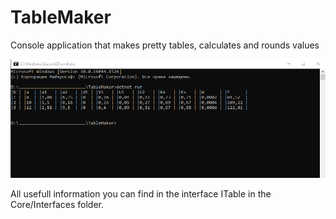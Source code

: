 # TableMaker
Console application that makes pretty tables, calculates and rounds values

<img src="Picture.png" />

All usefull information you can find in the interface ITable in the Core/Interfaces folder.
